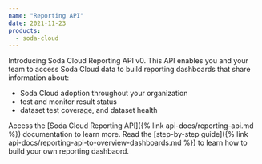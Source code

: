 ```yaml
---
name: "Reporting API"
date: 2021-11-23
products:
  - soda-cloud
---
```


Introducing Soda Cloud Reporting API v0. This API enables you and your team to access Soda Cloud data to build reporting dashboards that share information about:
* Soda Cloud adoption throughout your organization
* test and monitor result status 
* dataset test coverage, and dataset health

Access the [Soda Cloud Reporting API]({% link api-docs/reporting-api.md %}) documentation to learn more. Read the [step-by-step guide]({% link api-docs/reporting-api-to-overview-dashboards.md %}) to learn how to build your own reporting dashbaord.
